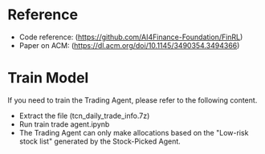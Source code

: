 # Reference

- Code reference: (https://github.com/AI4Finance-Foundation/FinRL)
- Paper on ACM: (https://dl.acm.org/doi/10.1145/3490354.3494366)



# Train Model

If you need to train the Trading Agent, please refer to the following content.

- Extract the file (tcn_daily_trade_info.7z)
- Run train trade agent.ipynb
- The Trading Agent can only make allocations based on the "Low-risk stock list" generated by the Stock-Picked Agent.

